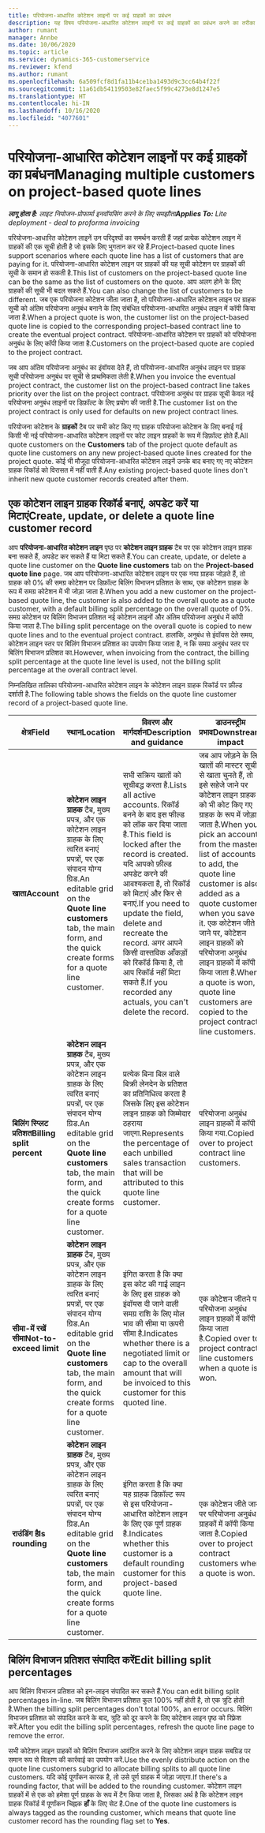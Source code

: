 ```yaml
---
title: परियोजना-आधारित कोटेशन लाइनों पर कई ग्राहकों का प्रबंधन
description: यह विषय परियोजना-आधारित कोटेशन लाइनों पर कई ग्राहकों का प्रबंधन करने का तरीका बताता है.
author: rumant
manager: Annbe
ms.date: 10/06/2020
ms.topic: article
ms.service: dynamics-365-customerservice
ms.reviewer: kfend
ms.author: rumant
ms.openlocfilehash: 6a509fcf8d1fa11b4ce1ba1493d9c3cc64b4f22f
ms.sourcegitcommit: 11a61db54119503e82faec5f99c4273e8d1247e5
ms.translationtype: HT
ms.contentlocale: hi-IN
ms.lasthandoff: 10/16/2020
ms.locfileid: "4077601"
---
```

# <a name="managing-multiple-customers-on-project-based-quote-lines"></a><span data-ttu-id="6cdad-103">परियोजना-आधारित कोटेशन लाइनों पर कई ग्राहकों का प्रबंधन</span><span class="sxs-lookup"><span data-stu-id="6cdad-103">Managing multiple customers on project-based quote lines</span></span>

<span data-ttu-id="6cdad-104">_**लागू होता है:** लाइट नियोजन-प्रोफार्मा इनवॉयसिंग करने के लिए समझौता_</span><span class="sxs-lookup"><span data-stu-id="6cdad-104">_**Applies To:** Lite deployment - deal to proforma invoicing_</span></span>

<span data-ttu-id="6cdad-105">परियोजना-आधारित कोटेशन लाइनें उन परिदृश्यों का समर्थन करती हैं जहां प्रत्येक कोटेशन लाइन में ग्राहकों की एक सूची होती है जो इसके लिए भुगतान कर रहे हैं.</span><span class="sxs-lookup"><span data-stu-id="6cdad-105">Project-based quote lines support scenarios where each quote line has a list of customers that are paying for it.</span></span> <span data-ttu-id="6cdad-106">परियोजना-आधारित कोटेशन लाइन पर ग्राहकों की यह सूची कोटेशन पर ग्राहकों की सूची के समान हो सकती है.</span><span class="sxs-lookup"><span data-stu-id="6cdad-106">This list of customers on the project-based quote line can be the same as the list of customers on the quote.</span></span> <span data-ttu-id="6cdad-107">आप अलग होने के लिए ग्राहकों की सूची भी बदल सकते हैं.</span><span class="sxs-lookup"><span data-stu-id="6cdad-107">You can also change the list of customers to be different.</span></span> <span data-ttu-id="6cdad-108">जब एक परियोजना कोटेशन जीता जाता है, तो परियोजना-आधारित कोटेशन लाइन पर ग्राहक सूची को अंतिम परियोजना अनुबंध बनाने के लिए संबंधित परियोजना-आधारित अनुबंध लाइन में कॉपी किया जाता है.</span><span class="sxs-lookup"><span data-stu-id="6cdad-108">When a project quote is won, the customer list on the project-based quote line is copied to the corresponding project–based contract line to create the eventual project contract.</span></span> <span data-ttu-id="6cdad-109">परियोजना-आधारित कोटेशन पर ग्राहकों को परियोजना अनुबंध के लिए कॉपी किया जाता है.</span><span class="sxs-lookup"><span data-stu-id="6cdad-109">Customers on the project-based quote are copied to the project contract.</span></span>

<span data-ttu-id="6cdad-110">जब आप अंतिम परियोजना अनुबंध का इंवॉयस देते हैं, तो परियोजना-आधारित अनुबंध लाइन पर ग्राहक सूची परियोजना अनुबंध पर सूची से प्राथमिकता लेती है.</span><span class="sxs-lookup"><span data-stu-id="6cdad-110">When you invoice the eventual project contract, the customer list on the project-based contract line takes priority over the list on the project contract.</span></span> <span data-ttu-id="6cdad-111">परियोजना अनुबंध पर ग्राहक सूची केवल नई परियोजना अनुबंध लाइनों पर डिफ़ॉल्ट के लिए प्रयोग की जाती है.</span><span class="sxs-lookup"><span data-stu-id="6cdad-111">The customer list on the project contract is only used for defaults on new project contract lines.</span></span>

<span data-ttu-id="6cdad-112">परियोजना कोटेशन के **ग्राहकों** टैब पर सभी कोट किए गए ग्राहक परियोजना कोटेशन के लिए बनाई गई किसी भी नई परियोजना-आधारित कोटेशन लाइनों पर कोट लाइन ग्राहकों के रूप में डिफ़ॉल्ट होते हैं.</span><span class="sxs-lookup"><span data-stu-id="6cdad-112">All quote customers on the **Customers** tab of the project quote default as quote line customers on any new project-based quote lines created for the project quote.</span></span> <span data-ttu-id="6cdad-113">कोई भी मौजूदा परियोजना-आधारित कोटेशन लाइनें उनके बाद बनाए गए नए कोटेशन ग्राहक रिकॉर्ड को विरासत में नहीं पाती हैं.</span><span class="sxs-lookup"><span data-stu-id="6cdad-113">Any existing project-based quote lines don't inherit new quote customer records created after them.</span></span>

## <a name="create-update-or-delete-a-quote-line-customer-record"></a><span data-ttu-id="6cdad-114">एक कोटेशन लाइन ग्राहक रिकॉर्ड बनाएं, अपडेट करें या मिटाएं</span><span class="sxs-lookup"><span data-stu-id="6cdad-114">Create, update, or delete a quote line customer record</span></span>

<span data-ttu-id="6cdad-115">आप **परियोजना‌-आधारित कोटेशन लाइन** पृष्ठ पर **कोटेशन लाइन ग्राहक** टैब पर एक कोटेशन लाइन ग्राहक बना सकते हैं, अपडेट कर सकते हैं या मिटा सकते हैं.</span><span class="sxs-lookup"><span data-stu-id="6cdad-115">You can create, update, or delete a quote line customer on the **Quote line customers** tab on the **Project-based quote line** page.</span></span> <span data-ttu-id="6cdad-116">जब आप परियोजना-आधारित कोटेशन लाइन पर एक नया ग्राहक जोड़ते हैं, तो ग्राहक को 0% की समग्र कोटेशन पर डिफ़ॉल्ट बिलिंग विभाजन प्रतिशत के साथ, एक कोटेशन ग्राहक के रूप में समग्र कोटेशन में भी जोड़ा जाता है.</span><span class="sxs-lookup"><span data-stu-id="6cdad-116">When you add a new customer on the project-based quote line, the customer is also added to the overall quote as a quote customer, with a default billing split percentage on the overall quote of 0%.</span></span> <span data-ttu-id="6cdad-117">समग्र कोटेशन पर बिलिंग विभाजन प्रतिशत नई कोटेशन लाइनों और अंतिम परियोजना अनुबंध में कॉपी किया जाता है.</span><span class="sxs-lookup"><span data-stu-id="6cdad-117">The billing split percentage on the overall quote is copied to new quote lines and to the eventual project contract.</span></span> <span data-ttu-id="6cdad-118">हालांकि, अनुबंध से इंवॉयस देते समय, कोटेशन लाइन स्तर पर बिलिंग विभाजन प्रतिशत का उपयोग किया जाता है, न कि समग्र अनुबंध स्तर पर बिलिंग विभाजन प्रतिशत का.</span><span class="sxs-lookup"><span data-stu-id="6cdad-118">However, when invoicing from the contract, the billing split percentage at the quote line level is used, not the billing split percentage at the overall contract level.</span></span> 

<span data-ttu-id="6cdad-119">निम्नलिखित तालिका परियोजना-आधारित कोटेशन लाइन के कोटेशन लाइन ग्राहक रिकॉर्ड पर फ़ील्ड दर्शाती है.</span><span class="sxs-lookup"><span data-stu-id="6cdad-119">The following table shows the fields on the quote line customer record of a project-based quote line.</span></span>

| <span data-ttu-id="6cdad-120">क्षेत्र</span><span class="sxs-lookup"><span data-stu-id="6cdad-120">Field</span></span> | <span data-ttu-id="6cdad-121">स्थान</span><span class="sxs-lookup"><span data-stu-id="6cdad-121">Location</span></span> | <span data-ttu-id="6cdad-122">विवरण और मार्गदर्शन</span><span class="sxs-lookup"><span data-stu-id="6cdad-122">Description and guidance</span></span> | <span data-ttu-id="6cdad-123">डाउनस्ट्रीम प्रभाव</span><span class="sxs-lookup"><span data-stu-id="6cdad-123">Downstream impact</span></span> |
| --- | --- | --- | --- |
| <span data-ttu-id="6cdad-124">**खाता**</span><span class="sxs-lookup"><span data-stu-id="6cdad-124">**Account**</span></span> | <span data-ttu-id="6cdad-125">**कोटेशन लाइन ग्राहक** टैब, मुख्य प्रपत्र, और एक कोटेशन लाइन ग्राहक के लिए त्वरित बनाएं प्रपत्रों, पर एक संपादन योग्य ग्रिड.</span><span class="sxs-lookup"><span data-stu-id="6cdad-125">An editable grid on the **Quote line customers** tab, the main form, and the quick create forms for a quote line customer.</span></span> | <span data-ttu-id="6cdad-126">सभी सक्रिय खातों को सूचीबद्ध करता है.</span><span class="sxs-lookup"><span data-stu-id="6cdad-126">Lists all active accounts.</span></span> <span data-ttu-id="6cdad-127">रिकॉर्ड बनने के बाद इस फील्ड को लॉक कर दिया जाता है.</span><span class="sxs-lookup"><span data-stu-id="6cdad-127">This field is locked after the record is created.</span></span> <span data-ttu-id="6cdad-128">यदि आपको फ़ील्ड अपडेट करने की आवश्यकता है, तो रिकॉर्ड को मिटाएं और फिर से बनाएं.</span><span class="sxs-lookup"><span data-stu-id="6cdad-128">If you need to update the field, delete and recreate the record.</span></span> <span data-ttu-id="6cdad-129">अगर आपने किसी वास्तविक आँकड़ों को रिकॉर्ड किया है, तो आप रिकॉर्ड नहीं मिटा सकते हैं.</span><span class="sxs-lookup"><span data-stu-id="6cdad-129">If you recorded any actuals, you can't delete the record.</span></span> | <span data-ttu-id="6cdad-130">जब आप जोड़ने के लिए खातों की मास्टर सूची से खाता चुनते हैं, तो इसे सहेजे जाने पर कोटेशन लाइन ग्राहक को भी कोट किए गए ग्राहक के रूप में जोड़ा जाता है.</span><span class="sxs-lookup"><span data-stu-id="6cdad-130">When you pick an account from the master list of accounts to add, the quote line customer is also added as a quote customer when you save it.</span></span> <span data-ttu-id="6cdad-131">एक कोटेशन जीते जाने पर, कोटेशन लाइन ग्राहकों को परियोजना अनुबंध लाइन ग्राहकों में कॉपी किया जाता है.</span><span class="sxs-lookup"><span data-stu-id="6cdad-131">When a quote is won, quote line customers are copied to the project contract line customers.</span></span> |
| <span data-ttu-id="6cdad-132">**बिलिंग स्प्लिट प्रतिशत**</span><span class="sxs-lookup"><span data-stu-id="6cdad-132">**Billing split percent**</span></span> | <span data-ttu-id="6cdad-133">**कोटेशन लाइन ग्राहक** टैब, मुख्य प्रपत्र, और एक कोटेशन लाइन ग्राहक के लिए त्वरित बनाएं प्रपत्रों, पर एक संपादन योग्य ग्रिड.</span><span class="sxs-lookup"><span data-stu-id="6cdad-133">An editable grid on the **Quote line customers** tab, the main form, and the quick create forms for a quote line customer.</span></span> | <span data-ttu-id="6cdad-134">प्रत्येक बिना बिल वाले बिक्री लेनदेन के प्रतिशत का प्रतिनिधित्व करता है जिसके लिए इस कोटेशन लाइन ग्राहक को जिम्मेदार ठहराया जाएगा.</span><span class="sxs-lookup"><span data-stu-id="6cdad-134">Represents the percentage of each unbilled sales transaction that will be attributed to this quote line customer.</span></span> | <span data-ttu-id="6cdad-135">परियोजना अनुबंध लाइन ग्राहकों में कॉपी किया गया.</span><span class="sxs-lookup"><span data-stu-id="6cdad-135">Copied over to project contract line customers.</span></span> |
| <span data-ttu-id="6cdad-136">**सीमा-में रखें सीमा**</span><span class="sxs-lookup"><span data-stu-id="6cdad-136">**Not-to-exceed limit**</span></span> | <span data-ttu-id="6cdad-137">**कोटेशन लाइन ग्राहक** टैब, मुख्य प्रपत्र, और एक कोटेशन लाइन ग्राहक के लिए त्वरित बनाएं प्रपत्रों, पर एक संपादन योग्य ग्रिड.</span><span class="sxs-lookup"><span data-stu-id="6cdad-137">An editable grid on the **Quote line customers** tab, the main form, and the quick create forms for a quote line customer.</span></span> | <span data-ttu-id="6cdad-138">इंगित करता है कि क्या इस कोट की गाई लाइन के लिए इस ग्राहक को इंवॉयस दी जाने वाली समग्र राशि के लिए मोल भाव की सीमा या ऊपरी सीमा है.</span><span class="sxs-lookup"><span data-stu-id="6cdad-138">Indicates whether there is a negotiated limit or cap to the overall amount that will be invoiced to this customer for this quoted line.</span></span> | <span data-ttu-id="6cdad-139">एक कोटेशन जीतने पर परियोजना अनुबंध लाइन ग्राहकों में कॉपी किया जाता है.</span><span class="sxs-lookup"><span data-stu-id="6cdad-139">Copied over to project contract line customers when a quote is won.</span></span> |
| <span data-ttu-id="6cdad-140">**राउंडिंग है**</span><span class="sxs-lookup"><span data-stu-id="6cdad-140">**Is rounding**</span></span> | <span data-ttu-id="6cdad-141">**कोटेशन लाइन ग्राहक** टैब, मुख्य प्रपत्र, और एक कोटेशन लाइन ग्राहक के लिए त्वरित बनाएं प्रपत्रों, पर एक संपादन योग्य ग्रिड.</span><span class="sxs-lookup"><span data-stu-id="6cdad-141">An editable grid on the **Quote line customers** tab, the main form, and the quick create forms for a quote line customer.</span></span> | <span data-ttu-id="6cdad-142">इंगित करता है कि क्या यह ग्राहक डिफ़ॉल्ट रूप से इस परियोजना-आधारित कोटेशन लाइन के लिए एक पूर्ण ग्राहक है.</span><span class="sxs-lookup"><span data-stu-id="6cdad-142">Indicates whether this customer is a default rounding customer for this project-based quote line.</span></span> | <span data-ttu-id="6cdad-143">एक कोटेशन जीते जाने पर परियोजना अनुबंध ग्राहकों में कॉपी किया जाता है.</span><span class="sxs-lookup"><span data-stu-id="6cdad-143">Copied over to project contract customers when a quote is won.</span></span> |

## <a name="edit-billing-split-percentages"></a><span data-ttu-id="6cdad-144">बिलिंग विभाजन प्रतिशत संपादित करें</span><span class="sxs-lookup"><span data-stu-id="6cdad-144">Edit billing split percentages</span></span>

<span data-ttu-id="6cdad-145">आप बिलिंग विभाजन प्रतिशत को इन-लाइन संपादित कर सकते हैं.</span><span class="sxs-lookup"><span data-stu-id="6cdad-145">You can edit billing split percentages in-line.</span></span> <span data-ttu-id="6cdad-146">जब बिलिंग विभाजन प्रतिशत कुल 100% नहीं होती है, तो एक त्रुटि होती है.</span><span class="sxs-lookup"><span data-stu-id="6cdad-146">When the billing split percentages don't total 100%, an error occurs.</span></span> <span data-ttu-id="6cdad-147">बिलिंग विभाजन प्रतिशत को संपादित करने के बाद, त्रुटि को दूर करने के लिए कोटेशन लाइन पृष्ठ को रिफ़्रेश करें.</span><span class="sxs-lookup"><span data-stu-id="6cdad-147">After you edit the billing split percentages, refresh the quote line page to remove the error.</span></span>

<span data-ttu-id="6cdad-148">सभी कोटेशन लाइन ग्राहकों को बिलिंग विभाजन आवंटित करने के लिए कोटेशन लाइन ग्राहक सबग्रिड पर समान रूप से वितरण की कार्रवाई का उपयोग करें.</span><span class="sxs-lookup"><span data-stu-id="6cdad-148">Use the evenly distribute action on the quote line customers subgrid to allocate billing splits to all quote line customers.</span></span> <span data-ttu-id="6cdad-149">यदि कोई पूर्णांकन कारक है, तो उसे पूर्ण ग्राहक में जोड़ा जाएगा.</span><span class="sxs-lookup"><span data-stu-id="6cdad-149">If there's a rounding factor, that will be added to the rounding customer.</span></span> <span data-ttu-id="6cdad-150">कोटेशन लाइन ग्राहकों में से एक को हमेशा पूर्ण ग्राहक के रूप में टैग किया जाता है, जिसका अर्थ है कि कोटेशन लाइन ग्राहक रिकॉर्ड में पूर्णांकन चिह्नक **हाँ** के लिए सेट है.</span><span class="sxs-lookup"><span data-stu-id="6cdad-150">One of the quote line customers is always tagged as the rounding customer, which means that quote line customer record has the rounding flag set to **Yes**.</span></span> 
